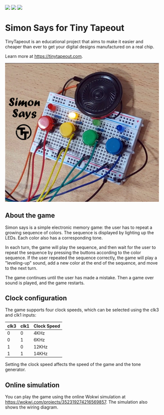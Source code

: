 ![](../../workflows/gds/badge.svg) ![](../../workflows/docs/badge.svg) ![](../../workflows/wokwi_test/badge.svg)

# Simon Says for Tiny Tapeout

TinyTapeout is an educational project that aims to make it easier and cheaper than ever to get your digital designs manufactured on a real chip.

Learn more at https://tinytapeout.com.

![Simon Says](docs/tt-simon-game.jpg)

## About the game

Simon says is a simple electronic memory game: the user has to repeat a growing sequence of colors.
The sequence is displayed by lighting up the LEDs. Each color also has a corresponding tone.

In each turn, the game will play the sequence, and then wait for the user to repeat the sequence
by pressing the buttons according to the color sequence.
If the user repeated the sequence correctly, the game will play a "leveling-up" sound,
add a new color at the end of the sequence, and move to the next turn.

The game continues until the user has made a mistake. Then a game over sound is played, and the game restarts.

## Clock configuration

The game supports four clock speeds, which can be selected using the clk3 and clk1 inputs:

| clk3 | clk1 | Clock Speed |
|------|------|-------------|
| 0    | 0    | 4KHz        |
| 0    | 1    | 6KHz        |
| 1    | 0    | 12KHz       |
| 1    | 1    | 14KHz       |

Setting the clock speed affects the speed of the game and the tone generator.

## Online simulation

You can play the game using the online Wokwi simulation at https://wokwi.com/projects/352319274216569857. The simulation also shows the wiring diagram.
